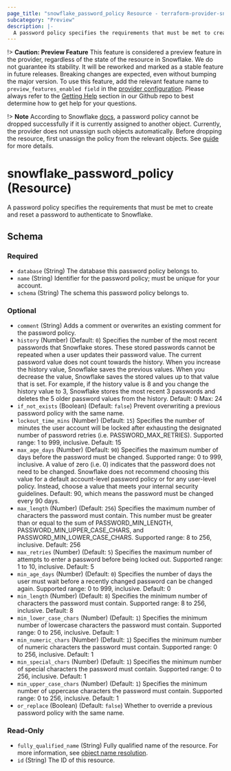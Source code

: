 ```yaml
---
page_title: "snowflake_password_policy Resource - terraform-provider-snowflake"
subcategory: "Preview"
description: |-
  A password policy specifies the requirements that must be met to create and reset a password to authenticate to Snowflake.
---
```


!> **Caution: Preview Feature** This feature is considered a preview feature in the provider, regardless of the state of the resource in Snowflake. We do not guarantee its stability. It will be reworked and marked as a stable feature in future releases. Breaking changes are expected, even without bumping the major version. To use this feature, add the relevant feature name to `preview_features_enabled field` in the [provider configuration](https://registry.terraform.io/providers/Snowflake-Labs/snowflake/latest/docs#schema). Please always refer to the [Getting Help](https://github.com/Snowflake-Labs/terraform-provider-snowflake?tab=readme-ov-file#getting-help) section in our Github repo to best determine how to get help for your questions.

!> **Note** According to Snowflake [docs](https://docs.snowflake.com/en/sql-reference/sql/drop-password-policy#usage-notes), a password policy cannot be dropped successfully if it is currently assigned to another object. Currently, the provider does not unassign such objects automatically. Before dropping the resource, first unassign the policy from the relevant objects. See [guide](../guides/unassigning_policies) for more details.

# snowflake_password_policy (Resource)

A password policy specifies the requirements that must be met to create and reset a password to authenticate to Snowflake.



<!-- schema generated by tfplugindocs -->
## Schema

### Required

- `database` (String) The database this password policy belongs to.
- `name` (String) Identifier for the password policy; must be unique for your account.
- `schema` (String) The schema this password policy belongs to.

### Optional

- `comment` (String) Adds a comment or overwrites an existing comment for the password policy.
- `history` (Number) (Default: `0`) Specifies the number of the most recent passwords that Snowflake stores. These stored passwords cannot be repeated when a user updates their password value. The current password value does not count towards the history. When you increase the history value, Snowflake saves the previous values. When you decrease the value, Snowflake saves the stored values up to that value that is set. For example, if the history value is 8 and you change the history value to 3, Snowflake stores the most recent 3 passwords and deletes the 5 older password values from the history. Default: 0 Max: 24
- `if_not_exists` (Boolean) (Default: `false`) Prevent overwriting a previous password policy with the same name.
- `lockout_time_mins` (Number) (Default: `15`) Specifies the number of minutes the user account will be locked after exhausting the designated number of password retries (i.e. PASSWORD_MAX_RETRIES). Supported range: 1 to 999, inclusive. Default: 15
- `max_age_days` (Number) (Default: `90`) Specifies the maximum number of days before the password must be changed. Supported range: 0 to 999, inclusive. A value of zero (i.e. 0) indicates that the password does not need to be changed. Snowflake does not recommend choosing this value for a default account-level password policy or for any user-level policy. Instead, choose a value that meets your internal security guidelines. Default: 90, which means the password must be changed every 90 days.
- `max_length` (Number) (Default: `256`) Specifies the maximum number of characters the password must contain. This number must be greater than or equal to the sum of PASSWORD_MIN_LENGTH, PASSWORD_MIN_UPPER_CASE_CHARS, and PASSWORD_MIN_LOWER_CASE_CHARS. Supported range: 8 to 256, inclusive. Default: 256
- `max_retries` (Number) (Default: `5`) Specifies the maximum number of attempts to enter a password before being locked out. Supported range: 1 to 10, inclusive. Default: 5
- `min_age_days` (Number) (Default: `0`) Specifies the number of days the user must wait before a recently changed password can be changed again. Supported range: 0 to 999, inclusive. Default: 0
- `min_length` (Number) (Default: `8`) Specifies the minimum number of characters the password must contain. Supported range: 8 to 256, inclusive. Default: 8
- `min_lower_case_chars` (Number) (Default: `1`) Specifies the minimum number of lowercase characters the password must contain. Supported range: 0 to 256, inclusive. Default: 1
- `min_numeric_chars` (Number) (Default: `1`) Specifies the minimum number of numeric characters the password must contain. Supported range: 0 to 256, inclusive. Default: 1
- `min_special_chars` (Number) (Default: `1`) Specifies the minimum number of special characters the password must contain. Supported range: 0 to 256, inclusive. Default: 1
- `min_upper_case_chars` (Number) (Default: `1`) Specifies the minimum number of uppercase characters the password must contain. Supported range: 0 to 256, inclusive. Default: 1
- `or_replace` (Boolean) (Default: `false`) Whether to override a previous password policy with the same name.

### Read-Only

- `fully_qualified_name` (String) Fully qualified name of the resource. For more information, see [object name resolution](https://docs.snowflake.com/en/sql-reference/name-resolution).
- `id` (String) The ID of this resource.
